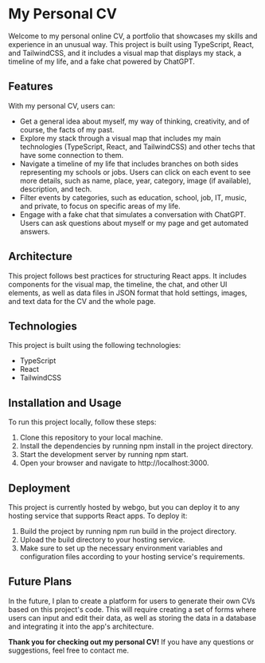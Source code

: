 # My Personal CV

Welcome to my personal online CV, a portfolio that showcases my skills and experience in an unusual way. This project is built using TypeScript, React, and TailwindCSS, and it includes a visual map that displays my stack, a timeline of my life, and a fake chat powered by ChatGPT.

## Features

With my personal CV, users can:

- Get a general idea about myself, my way of thinking, creativity, and of course, the facts of my past.
- Explore my stack through a visual map that includes my main technologies (TypeScript, React, and TailwindCSS) and other techs that have some connection to them.
- Navigate a timeline of my life that includes branches on both sides representing my schools or jobs. Users can click on each event to see more details, such as name, place, year, category, image (if available), description, and tech.
- Filter events by categories, such as education, school, job, IT, music, and private, to focus on specific areas of my life.
- Engage with a fake chat that simulates a conversation with ChatGPT. Users can ask questions about myself or my page and get automated answers.

## Architecture

This project follows best practices for structuring React apps. It includes components for the visual map, the timeline, the chat, and other UI elements, as well as data files in JSON format that hold settings, images, and text data for the CV and the whole page.

## Technologies

This project is built using the following technologies:

- TypeScript
- React
- TailwindCSS

## Installation and Usage

To run this project locally, follow these steps:

1. Clone this repository to your local machine.
2. Install the dependencies by running npm install in the project directory.
3. Start the development server by running npm start.
4. Open your browser and navigate to http://localhost:3000.

## Deployment

This project is currently hosted by webgo, but you can deploy it to any hosting service that supports React apps. To deploy it:

1. Build the project by running npm run build in the project directory.
2. Upload the build directory to your hosting service.
3. Make sure to set up the necessary environment variables and configuration files according to your hosting service's requirements.

## Future Plans

In the future, I plan to create a platform for users to generate their own CVs based on this project's code. This will require creating a set of forms where users can input and edit their data, as well as storing the data in a database and integrating it into the app's architecture.

**Thank you for checking out my personal CV!** If you have any questions or suggestions, feel free to contact me.
